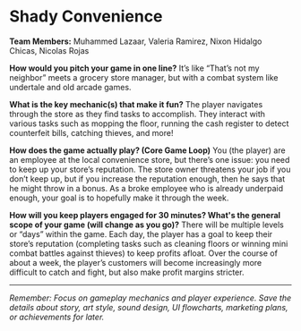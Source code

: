# Shady Convenience

**Team Members:** Muhammed Lazaar, Valeria Ramirez, Nixon Hidalgo Chicas, Nicolas Rojas

**How would you pitch your game in one line?**
It’s like “That’s not my neighbor” meets a grocery store manager, but with a combat system like undertale and old arcade games.

**What is the key mechanic(s) that make it fun?**
The player navigates through the store as they find tasks to accomplish. They interact with various tasks such as mopping the floor, running the cash register to detect counterfeit bills, catching thieves, and more!

**How does the game actually play? (Core Game Loop)**
You (the player) are an employee at the local convenience store, but there’s one issue: you need to keep up your store’s reputation. The store owner threatens your job if you don’t keep up, but if you increase the reputation enough, then he says that he might throw in a bonus. As a broke employee who is already underpaid enough, your goal is to hopefully make it through the week. 

**How will you keep players engaged for 30 minutes? What's the general scope of your game (will change as you go)?**
There will be multiple levels or “days” within the game. Each day, the player has a goal to keep their store’s reputation (completing tasks such as cleaning floors or winning mini combat battles against thieves) to keep profits afloat. Over the course of about a week, the player’s customers will become increasingly more difficult to catch and fight, but also make profit margins stricter.

---
*Remember: Focus on gameplay mechanics and player experience. Save the details about story, art style, sound design, UI flowcharts, marketing plans, or achievements for later.*
